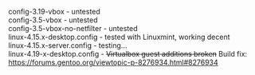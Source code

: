
config-3.19-vbox - untested  
config-3.5-vbox - untested  
config-3.5-vbox-no-netfilter - untested  
linux-4.15.x-desktop.config - tested with Linuxmint, working decent  
linux-4.15.x-server.config - testing...  
linux-4.19-x-desktop.config - ~~Virtualbox guest additions broken~~ Build fix: https://forums.gentoo.org/viewtopic-p-8276934.html#8276934

